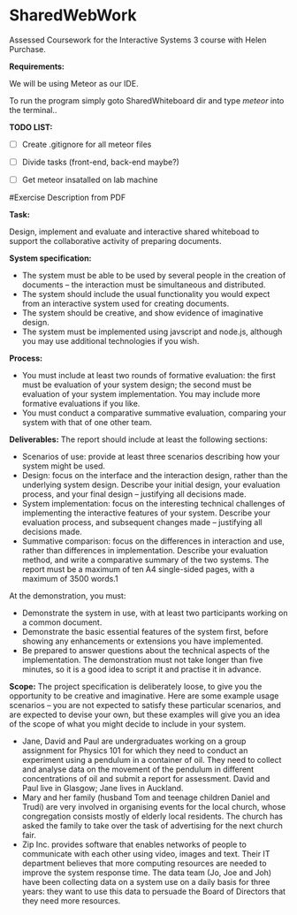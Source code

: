 # SharedWebWork
Assessed Coursework for the Interactive Systems 3 course with Helen Purchase.

**Requirements:**

We will be using Meteor as our IDE.

To run the program simply goto SharedWhiteboard dir and type *meteor* into the terminal..

**TODO LIST:**
- [ ] Create .gitignore for all meteor files
- [ ] Divide tasks (front-end, back-end maybe?)
- [ ] Get meteor insatalled on lab machine




#Exercise Description from PDF


**Task:**

Design, implement and evaluate and interactive shared whiteboad to support the collaborative activity of preparing documents.

**System specification:**
* The system must be able to be used by several people in the creation of documents – the interaction must be simultaneous and distributed.
* The system should include the usual functionality you would expect from an interactive system used for creating documents.
* The system should be creative, and show evidence of imaginative design.
* The system must be implemented using javscript and node.js, although you may use additional technologies if you wish.

**Process:**
* You must include at least two rounds of formative evaluation: the first must be evaluation of your system design; the second must be evaluation of your system implementation. You may include more formative evaluations if you like.
* You must conduct a comparative summative evaluation, comparing your system with that of one other team.

**Deliverables:**
The report should include at least the following sections:
* Scenarios of use: provide at least three scenarios describing how your system might be used.
* Design: focus on the interface and the interaction design, rather than the underlying system design. Describe your initial design, your evaluation process, and your final design – justifying all decisions made.
* System implementation: focus on the interesting technical challenges of implementing the interactive features of your system. Describe your evaluation process, and subsequent changes made – justifying all decisions made.
* Summative comparison: focus on the differences in interaction and use, rather than differences in implementation. Describe your evaluation method, and write a comparative summary of the two systems.
The report must be a maximum of ten A4 single-sided pages, with a maximum of 3500 words.1

At the demonstration, you must:

* Demonstrate the system in use, with at least two participants working on a common
document.
* Demonstrate the basic essential features of the system first, before showing any
enhancements or extensions you have implemented.
* Be prepared to answer questions about the technical aspects of the implementation.
The demonstration must not take longer than five minutes, so it is a good idea to script it and practise
it in advance.

**Scope:**
The project specification is deliberately loose, to give you the opportunity to be creative and
imaginative. Here are some example usage scenarios – you are not expected to satisfy these particular
scenarios, and are expected to devise your own, but these examples will give you an idea of the scope
of what you might decide to include in your system.
* Jane, David and Paul are undergraduates working on a group assignment for Physics 101 for
which they need to conduct an experiment using a pendulum in a container of oil. They need
to collect and analyse data on the movement of the pendulum in different concentrations of
oil and submit a report for assessment. David and Paul live in Glasgow; Jane lives in Auckland.
* Mary and her family (husband Tom and teenage children Daniel and Trudi) are very involved in
organising events for the local church, whose congregation consists mostly of elderly local
residents. The church has asked the family to take over the task of advertising for the next
church fair.
* Zip Inc. provides software that enables networks of people to communicate with each other
using video, images and text. Their IT department believes that more computing resources are
needed to improve the system response time. The data team (Jo, Joe and Joh) have been
collecting data on a system use on a daily basis for three years: they want to use this data to
persuade the Board of Directors that they need more resources.
